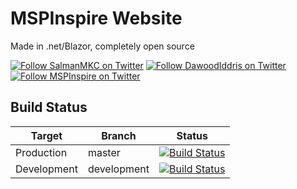 # MSPInspire Website
Made in .net/Blazor, completely open source

[![Follow SalmanMKC on Twitter](https://img.shields.io/twitter/follow/SalmanMKC.svg?label=Follow%20SalmanMKCe%20on%20Twitter&style=social)](https://twitter.com/intent/follow?screen_name=SalmanMKC)
[![Follow DawoodIddris on Twitter](https://img.shields.io/twitter/follow/DawoodIddris.svg?label=Follow%20DawoodIddris%20on%20Twitter&style=social)](https://twitter.com/intent/follow?screen_name=DawoodIddris)
[![Follow MSPInspire on Twitter](https://img.shields.io/twitter/follow/MSPInspire.svg?label=Follow%20MSPInspire%20on%20Twitter&style=social)](https://twitter.com/intent/follow?screen_name=MSPInspire)


## Build Status
| Target | Branch | Status |
| ------ | ------ | ------ |
| Production | master | [![Build Status](https://dev.azure.com/MSPInspire/Website/_apis/build/status/master?branchName=master)](https://dev.azure.com/MSPInspire/Website/_build/latest?definitionId=10&branchName=master) |
| Development | development | [![Build Status](https://dev.azure.com/MSPInspire/Website/_apis/build/status/development?branchName=development)](https://dev.azure.com/MSPInspire/Website/_build/latest?definitionId=10) |
